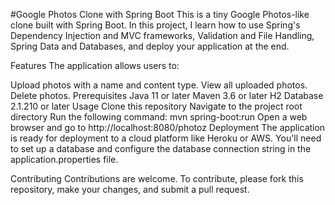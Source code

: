 #Google Photos Clone with Spring Boot
This is a tiny Google Photos-like clone built with Spring Boot. In this project, I learn how to use Spring's Dependency Injection and MVC frameworks, Validation and File Handling, Spring Data and Databases, and deploy your application at the end.

Features
The application allows users to:

Upload photos with a name and content type.
View all uploaded photos.
Delete photos.
Prerequisites
Java 11 or later
Maven 3.6 or later
H2 Database 2.1.210 or later
Usage
Clone this repository
Navigate to the project root directory
Run the following command: mvn spring-boot:run
Open a web browser and go to http://localhost:8080/photoz
Deployment
The application is ready for deployment to a cloud platform like Heroku or AWS. You'll need to set up a database and configure the database connection string in the application.properties file.

Contributing
Contributions are welcome. To contribute, please fork this repository, make your changes, and submit a pull request.

